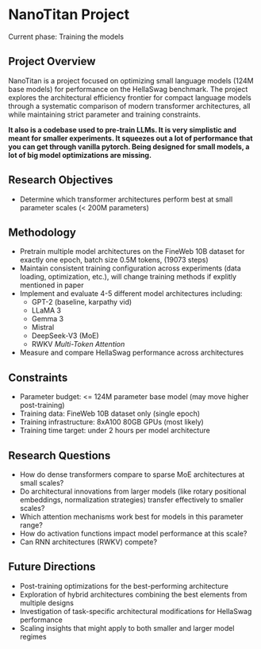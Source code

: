 # NanoTitan Project

Current phase: Training the models

## Project Overview
NanoTitan is a project focused on optimizing small language models (124M base models) for performance on the HellaSwag benchmark. The project explores the architectural efficiency frontier for compact language models through a systematic comparison of modern transformer architectures, all while maintaining strict parameter and training constraints.

**It also is a codebase used to pre-train LLMs. It is very simplistic and meant for smaller experiments. It squeezes out a lot of performance that you can get through vanilla pytorch. Being designed for small models, a lot of big model optimizations are missing.**

## Research Objectives
- Determine which transformer architectures perform best at small parameter scales (< 200M parameters)

## Methodology
- Pretrain multiple model architectures on the FineWeb 10B dataset for exactly one epoch, batch size 0.5M tokens, (19073 steps)
- Maintain consistent training configuration across experiments (data loading, optimization, etc.), will change training methods if explitly mentioned in paper
- Implement and evaluate 4-5 different model architectures including:
  - GPT-2 (baseline, karpathy vid)
  - LLaMA 3
  - Gemma 3
  - Mistral
  - DeepSeek-V3 (MoE)
  - RWKV
  *Multi-Token Attention*
- Measure and compare HellaSwag performance across architectures

## Constraints
- Parameter budget: <= 124M parameter base model (may move higher post-training)
- Training data: FineWeb 10B dataset only (single epoch)
- Training infrastructure: 8xA100 80GB GPUs (most likely)
- Training time target: under 2 hours per model architecture

## Research Questions
- How do dense transformers compare to sparse MoE architectures at small scales?
- Do architectural innovations from larger models (like rotary positional embeddings, normalization strategies) transfer effectively to smaller scales?
- Which attention mechanisms work best for models in this parameter range?
- How do activation functions impact model performance at this scale?
- Can RNN architectures (RWKV) compete?

## Future Directions
- Post-training optimizations for the best-performing architecture
- Exploration of hybrid architectures combining the best elements from multiple designs
- Investigation of task-specific architectural modifications for HellaSwag performance
- Scaling insights that might apply to both smaller and larger model regimes
